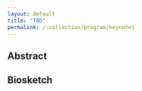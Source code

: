 ```yaml
---
layout: default
title: "TBD"
permalink: /:collection/program/keynote1
---
```



## Abstract


## Biosketch

